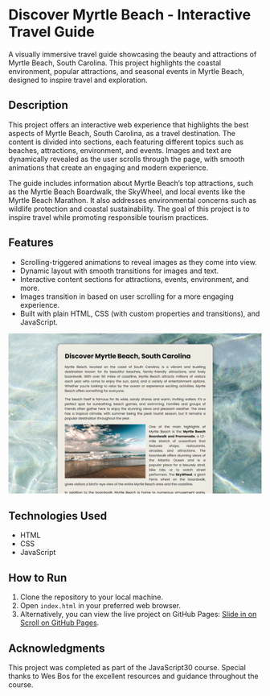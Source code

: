 # Discover Myrtle Beach - Interactive Travel Guide

A visually immersive travel guide showcasing the beauty and attractions of Myrtle Beach, South Carolina. This project highlights the coastal environment, popular attractions, and seasonal events in Myrtle Beach, designed to inspire travel and exploration.

## Description

This project offers an interactive web experience that highlights the best aspects of Myrtle Beach, South Carolina, as a travel destination. The content is divided into sections, each featuring different topics such as beaches, attractions, environment, and events. Images and text are dynamically revealed as the user scrolls through the page, with smooth animations that create an engaging and modern experience.

The guide includes information about Myrtle Beach’s top attractions, such as the Myrtle Beach Boardwalk, the SkyWheel, and local events like the Myrtle Beach Marathon. It also addresses environmental concerns such as wildlife protection and coastal sustainability. The goal of this project is to inspire travel while promoting responsible tourism practices.

## Features

- Scrolling-triggered animations to reveal images as they come into view.
- Dynamic layout with smooth transitions for images and text.
- Interactive content sections for attractions, events, environment, and more.
- Images transition in based on user scrolling for a more engaging experience.
- Built with plain HTML, CSS (with custom properties and transitions), and JavaScript.

![Myrtle Beach Screenshot](screenshot/slide-in-screenshot.png)

## Technologies Used

- HTML
- CSS
- JavaScript

## How to Run

1. Clone the repository to your local machine.
2. Open `index.html` in your preferred web browser.
3. Alternatively, you can view the live project on GitHub Pages: [Slide in on Scroll on GitHub Pages](https://deannamandarino.github.io/slide-in-on-scroll/).

## Acknowledgments

This project was completed as part of the JavaScript30 course. Special thanks to Wes Bos for the excellent resources and guidance throughout the course.